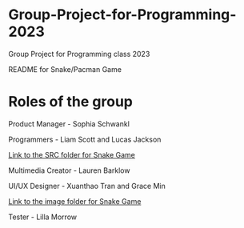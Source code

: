 # Group-Project-for-Programming-2023
Group Project for Programming class 2023


README for Snake/Pacman Game


# Roles of the group

Product Manager - Sophia Schwankl

Programmers - Liam Scott and Lucas Jackson

[Link to the SRC folder for Snake Game](https://github.com/LemScoot/Group-Project-for-Programming-2023/tree/main/src)

Multimedia Creator - Lauren Barklow

UI/UX Designer - Xuanthao Tran and Grace Min

[Link to the image folder for Snake Game](https://github.com/LemScoot/Group-Project-for-Programming-2023/tree/main/Snake%20Clone/Images%20for%20Snake%20Clone)

Tester - Lilla Morrow
